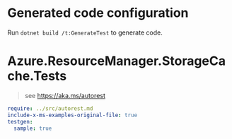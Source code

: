 # Generated code configuration

Run `dotnet build /t:GenerateTest` to generate code.

# Azure.ResourceManager.StorageCache.Tests

> see https://aka.ms/autorest
``` yaml
require: ../src/autorest.md
include-x-ms-examples-original-file: true
testgen:
  sample: true
```
